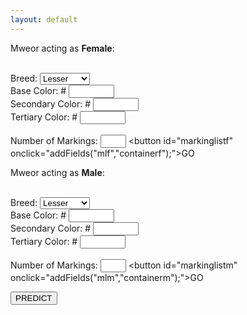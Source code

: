 ```yaml
---
layout: default
---
```


<div class="row">
  <div class="column">Mweor acting as <b>Female</b>:<br><br>

  <label for="breed">Breed: </label>
    <select name="breed" id="breed">
      <option value="lesser">Lesser</option>
      <option value="longhair">Longhair</option>
      <option value="munchkin">Munchkin</option>
      <option value="fire">Fire</option>
      <option value="air">Air</option>
      <option value="earth">Earth</option>
      <option value="water">Water</option>
      <option value="lightning">Lightning</option>
      <option value="plant">Plant</option>
      <option value="ice">Ice</option>
    </select><br>
  <label for="base">Base Color: #</label>
    <input type="text" id="base" name="base" maxlength="6" size="6"><br>
  <label for="secondary">Secondary Color: #</label>
    <input type="text" id="secondary" name="secondary" maxlength="6" size="6"><br>
  <label for="tertiary">Tertiary Color: #</label>
    <input type="text" id="tertiary" name="tertiary" maxlength="6" size="6"><br><br>
  <label for="mlf">Number of Markings:</label>
    <input type="text" id="mlf" name="mlf" maxlength="2" size="2">
    <button id="markinglistf" onclick="addFields("mlf","containerf");">GO</button><br>
    <div id="containerf"></div>
  </div>

  <div class="column">Mweor acting as <b>Male</b>:<br><br>

  <label for="breedm">Breed: </label>
    <select name="breedm" id="breed">
      <option value="lesser">Lesser</option>
      <option value="longhair">Longhair</option>
      <option value="munchkin">Munchkin</option>
      <option value="fire">Fire</option>
      <option value="air">Air</option>
      <option value="earth">Earth</option>
      <option value="water">Water</option>
      <option value="lightning">Lightning</option>
      <option value="plant">Plant</option>
      <option value="ice">Ice</option>
    </select><br>
  <label for="basem">Base Color: #</label>
    <input type="text" id="base" name="base" maxlength="6" size="6"><br>
  <label for="secondarym">Secondary Color: #</label>
    <input type="text" id="secondary" name="secondary" maxlength="6" size="6"><br>
  <label for="tertiarym">Tertiary Color: #</label>
    <input type="text" id="tertiary" name="tertiary" maxlength="6" size="6"><br><br>
  <label for="mlf">Number of Markings:</label>
    <input type="text" id="mlm" name="mlm" maxlength="2" size="2">
    <button id="markinglistm" onclick="addFields("mlm","containerm");">GO</button><br>
    <div id="containerm"></div>
  </div>
  <button id="predict" onclick="calculator()">PREDICT</button><br>
</div>
